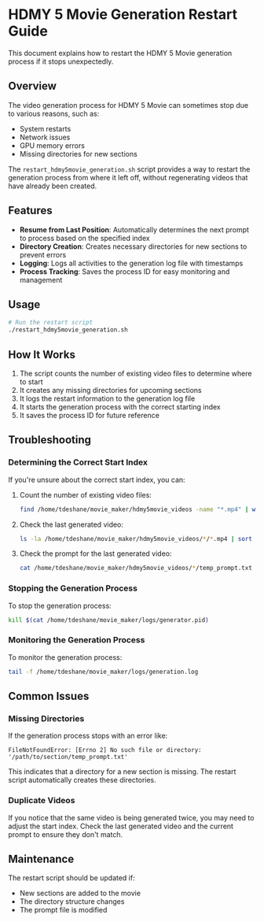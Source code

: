 # HDMY 5 Movie Generation Restart Guide

This document explains how to restart the HDMY 5 Movie generation process if it stops unexpectedly.

## Overview

The video generation process for HDMY 5 Movie can sometimes stop due to various reasons, such as:
- System restarts
- Network issues
- GPU memory errors
- Missing directories for new sections

The `restart_hdmy5movie_generation.sh` script provides a way to restart the generation process from where it left off, without regenerating videos that have already been created.

## Features

- **Resume from Last Position**: Automatically determines the next prompt to process based on the specified index
- **Directory Creation**: Creates necessary directories for new sections to prevent errors
- **Logging**: Logs all activities to the generation log file with timestamps
- **Process Tracking**: Saves the process ID for easy monitoring and management

## Usage

```bash
# Run the restart script
./restart_hdmy5movie_generation.sh
```

## How It Works

1. The script counts the number of existing video files to determine where to start
2. It creates any missing directories for upcoming sections
3. It logs the restart information to the generation log file
4. It starts the generation process with the correct starting index
5. It saves the process ID for future reference

## Troubleshooting

### Determining the Correct Start Index

If you're unsure about the correct start index, you can:

1. Count the number of existing video files:
   ```bash
   find /home/tdeshane/movie_maker/hdmy5movie_videos -name "*.mp4" | wc -l
   ```

2. Check the last generated video:
   ```bash
   ls -la /home/tdeshane/movie_maker/hdmy5movie_videos/*/*.mp4 | sort | tail -n 1
   ```

3. Check the prompt for the last generated video:
   ```bash
   cat /home/tdeshane/movie_maker/hdmy5movie_videos/*/temp_prompt.txt
   ```

### Stopping the Generation Process

To stop the generation process:
```bash
kill $(cat /home/tdeshane/movie_maker/logs/generator.pid)
```

### Monitoring the Generation Process

To monitor the generation process:
```bash
tail -f /home/tdeshane/movie_maker/logs/generation.log
```

## Common Issues

### Missing Directories

If the generation process stops with an error like:
```
FileNotFoundError: [Errno 2] No such file or directory: '/path/to/section/temp_prompt.txt'
```

This indicates that a directory for a new section is missing. The restart script automatically creates these directories.

### Duplicate Videos

If you notice that the same video is being generated twice, you may need to adjust the start index. Check the last generated video and the current prompt to ensure they don't match.

## Maintenance

The restart script should be updated if:
- New sections are added to the movie
- The directory structure changes
- The prompt file is modified 
